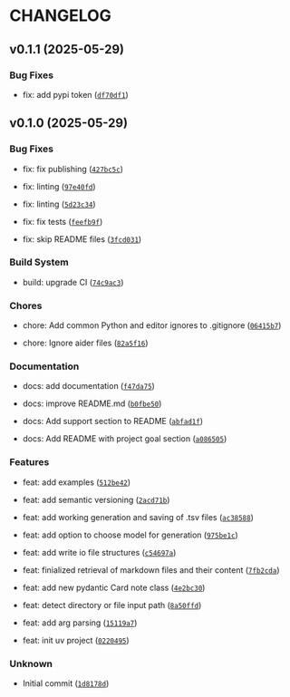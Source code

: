 # CHANGELOG


## v0.1.1 (2025-05-29)

### Bug Fixes

* fix: add pypi token ([`df70df1`](https://github.com/rayanramoul/anknote/commit/df70df14dd06c356bc0880486a0289ba0f248620))


## v0.1.0 (2025-05-29)

### Bug Fixes

* fix: fix publishing ([`427bc5c`](https://github.com/rayanramoul/anknote/commit/427bc5c9e3c1417f1ac42c8759f738e5eee8b568))

* fix: linting ([`97e40fd`](https://github.com/rayanramoul/anknote/commit/97e40fd7384a0ba6bd0f25c963781d283404a68d))

* fix: linting ([`5d23c34`](https://github.com/rayanramoul/anknote/commit/5d23c34c477b674f3b31f201febd2c077da4452a))

* fix: fix tests ([`feefb9f`](https://github.com/rayanramoul/anknote/commit/feefb9f25bc315fd6f1c354467a21e0f2ae024aa))

* fix: skip README files ([`3fcd031`](https://github.com/rayanramoul/anknote/commit/3fcd03185284214d25d89b21532e5dd7e71cdb6b))

### Build System

* build: upgrade CI ([`74c9ac3`](https://github.com/rayanramoul/anknote/commit/74c9ac3e886277eb3f7af092a43d44e48e26c8e9))

### Chores

* chore: Add common Python and editor ignores to .gitignore ([`06415b7`](https://github.com/rayanramoul/anknote/commit/06415b7f475de78ed945fa0fd622fed60abce5a0))

* chore: Ignore aider files ([`82a5f16`](https://github.com/rayanramoul/anknote/commit/82a5f166db40d1f054ce17f313b617858ba12b2a))

### Documentation

* docs: add documentation ([`f47da75`](https://github.com/rayanramoul/anknote/commit/f47da7512c12686ef0d59a610c5c95e5efe92bbe))

* docs: improve README.md ([`b0fbe50`](https://github.com/rayanramoul/anknote/commit/b0fbe50b111c7cdd8eff27bab7f1254a537ec806))

* docs: Add support section to README ([`abfad1f`](https://github.com/rayanramoul/anknote/commit/abfad1f561cd3119c01dd0110c79d6c2e18e87e7))

* docs: Add README with project goal section ([`a086505`](https://github.com/rayanramoul/anknote/commit/a086505158352ba2fe15ba4cd54bbd005384e7ac))

### Features

* feat: add examples ([`512be42`](https://github.com/rayanramoul/anknote/commit/512be426f8e8b2f85aa2a5136e98726ffe3318e4))

* feat: add semantic versioning ([`2acd71b`](https://github.com/rayanramoul/anknote/commit/2acd71b509f47b5d57a6b5106be52f06035d5c80))

* feat: add working generation and saving of .tsv files ([`ac38588`](https://github.com/rayanramoul/anknote/commit/ac38588f7ad5779baade0227cf3d381cb6e52c4f))

* feat: add option to choose model for generation ([`975be1c`](https://github.com/rayanramoul/anknote/commit/975be1c75e5b33944f6caf2e0fb00447d094960a))

* feat: add write io file structures ([`c54697a`](https://github.com/rayanramoul/anknote/commit/c54697acfdcefe4e710c7fb29d54f7376840b1b6))

* feat: finialized retrieval of markdown files and their content ([`7fb2cda`](https://github.com/rayanramoul/anknote/commit/7fb2cdaef919a0b27dd4084e3ed93780ba5657b9))

* feat: add new pydantic Card note class ([`4e2bc30`](https://github.com/rayanramoul/anknote/commit/4e2bc3088beb9ba8e67eb078a9fa7ce1425eab2f))

* feat: detect directory or file input path ([`8a50ffd`](https://github.com/rayanramoul/anknote/commit/8a50ffd693dfa0107c215b94eb78f5c187ce0edf))

* feat: add arg parsing ([`15119a7`](https://github.com/rayanramoul/anknote/commit/15119a79ed06ce1773a3f4ef4f946eaaaa2a3ce5))

* feat: init uv project ([`0220495`](https://github.com/rayanramoul/anknote/commit/02204954615890a3d2463ca229cc55329b8b2f67))

### Unknown

* Initial commit ([`1d8178d`](https://github.com/rayanramoul/anknote/commit/1d8178d4a30714c5ea47dcadeeac648d91d6fd88))
